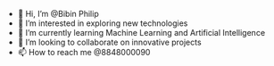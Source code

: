 - 👋 Hi, I’m @Bibin Philip
- 👀 I’m interested in exploring new technologies
- 🌱 I’m currently learning Machine Learning and Artificial Intelligence
- 💞️ I’m looking to collaborate on innovative projects
- 📫 How to reach me @8848000090

<!---
Bibin32/Bibin32 is a ✨ special ✨ repository because its `README.md` (this file) appears on your GitHub profile.
You can click the Preview link to take a look at your changes.
--->
